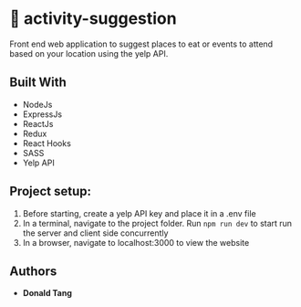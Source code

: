 # :bowl_with_spoon: activity-suggestion

Front end web application to suggest places to eat or events to attend based on your location using the yelp API.

## Built With

* NodeJs
* ExpressJs
* ReactJs
* Redux
* React Hooks
* SASS
* Yelp API


## Project setup:

1. Before starting, create a yelp API key and place it in a .env file
2. In a terminal, navigate to the project folder. Run `npm run dev` to start run the server and client side concurrently
3. In a browser, navigate to localhost:3000 to view the website

## Authors

* **Donald Tang**
